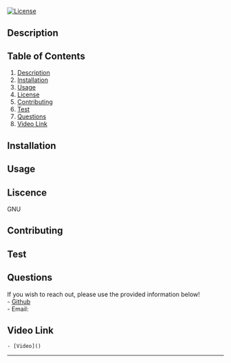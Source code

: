 # 
[![License](https://img.shields.io/badge/License-GNU-green.svg)]()

## Description <a name='description'></a>


## Table of Contents
1. [Description](#description)
2. [Installation](#installation)
3. [Usage](#usage)
4. [License](#license)
5. [Contributing](#contributing)
6. [Test](#test)
7. [Questions](#questions)
8. [Video Link](#video-link)


## Installation <a name='installation'></a>


## Usage <a name='usage'></a>


## Liscence <a name='license'></a>
GNU

## Contributing <a name='contributing'></a>


## Test <a name='test'></a>


## Questions <a name='questions'></a>
If you wish to reach out, please use the provided information below! <br/>
    - [Github](https://github.com/) <br/>
    - Email: 

## Video Link <a name='video-link'></a>
    - [Video]()

---
